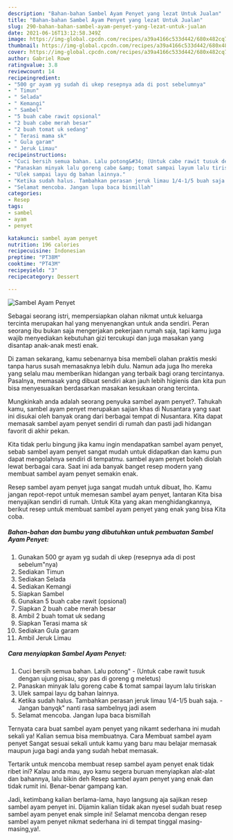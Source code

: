 ```yaml
---
description: "Bahan-bahan Sambel Ayam Penyet yang lezat Untuk Jualan"
title: "Bahan-bahan Sambel Ayam Penyet yang lezat Untuk Jualan"
slug: 290-bahan-bahan-sambel-ayam-penyet-yang-lezat-untuk-jualan
date: 2021-06-16T13:12:58.349Z
image: https://img-global.cpcdn.com/recipes/a39a4166c533d442/680x482cq70/sambel-ayam-penyet-foto-resep-utama.jpg
thumbnail: https://img-global.cpcdn.com/recipes/a39a4166c533d442/680x482cq70/sambel-ayam-penyet-foto-resep-utama.jpg
cover: https://img-global.cpcdn.com/recipes/a39a4166c533d442/680x482cq70/sambel-ayam-penyet-foto-resep-utama.jpg
author: Gabriel Rowe
ratingvalue: 3.8
reviewcount: 14
recipeingredient:
- "500 gr ayam yg sudah di ukep resepnya ada di post sebelumnya"
- " Timun"
- " Selada"
- " Kemangi"
- " Sambel"
- "5 buah cabe rawit opsional"
- "2 buah cabe merah besar"
- "2 buah tomat uk sedang"
- " Terasi mama sk"
- " Gula garam"
- " Jeruk Limau"
recipeinstructions:
- "Cuci bersih semua bahan. Lalu potong&#34; (Untuk cabe rawit tusuk dengan ujung pisau, spy pas di goreng g meletus)"
- "Panaskan minyak lalu goreng cabe &amp; tomat sampai layum lalu tiriskan"
- "Ulek sampai layu dg bahan lainnya."
- "Ketika sudah halus. Tambahkan perasan jeruk limau 1/4-1/5 buah saja. Jangan banyqk&#34; nanti rasa sambelnyq jadi asem"
- "Selamat mencoba. Jangan lupa baca bismillah"
categories:
- Resep
tags:
- sambel
- ayam
- penyet

katakunci: sambel ayam penyet 
nutrition: 196 calories
recipecuisine: Indonesian
preptime: "PT38M"
cooktime: "PT43M"
recipeyield: "3"
recipecategory: Dessert

---
```



![Sambel Ayam Penyet](https://img-global.cpcdn.com/recipes/a39a4166c533d442/680x482cq70/sambel-ayam-penyet-foto-resep-utama.jpg)

Sebagai seorang istri, mempersiapkan olahan nikmat untuk keluarga tercinta merupakan hal yang menyenangkan untuk anda sendiri. Peran seorang ibu bukan saja mengerjakan pekerjaan rumah saja, tapi kamu juga wajib menyediakan kebutuhan gizi tercukupi dan juga masakan yang disantap anak-anak mesti enak.

Di zaman  sekarang, kamu sebenarnya bisa membeli olahan praktis meski tanpa harus susah memasaknya lebih dulu. Namun ada juga lho mereka yang selalu mau memberikan hidangan yang terbaik bagi orang tercintanya. Pasalnya, memasak yang dibuat sendiri akan jauh lebih higienis dan kita pun bisa menyesuaikan berdasarkan masakan kesukaan orang tercinta. 



Mungkinkah anda adalah seorang penyuka sambel ayam penyet?. Tahukah kamu, sambel ayam penyet merupakan sajian khas di Nusantara yang saat ini disukai oleh banyak orang dari berbagai tempat di Nusantara. Kita dapat memasak sambel ayam penyet sendiri di rumah dan pasti jadi hidangan favorit di akhir pekan.

Kita tidak perlu bingung jika kamu ingin mendapatkan sambel ayam penyet, sebab sambel ayam penyet sangat mudah untuk didapatkan dan kamu pun dapat mengolahnya sendiri di tempatmu. sambel ayam penyet boleh diolah lewat berbagai cara. Saat ini ada banyak banget resep modern yang membuat sambel ayam penyet semakin enak.

Resep sambel ayam penyet juga sangat mudah untuk dibuat, lho. Kamu jangan repot-repot untuk memesan sambel ayam penyet, lantaran Kita bisa menyajikan sendiri di rumah. Untuk Kita yang akan menghidangkannya, berikut resep untuk membuat sambel ayam penyet yang enak yang bisa Kita coba.

<!--inarticleads1-->

##### Bahan-bahan dan bumbu yang dibutuhkan untuk pembuatan Sambel Ayam Penyet:

1. Gunakan 500 gr ayam yg sudah di ukep (resepnya ada di post sebelum&#34;nya)
1. Sediakan  Timun
1. Sediakan  Selada
1. Sediakan  Kemangi
1. Siapkan  Sambel
1. Gunakan 5 buah cabe rawit (opsional)
1. Siapkan 2 buah cabe merah besar
1. Ambil 2 buah tomat uk sedang
1. Siapkan  Terasi mama s*k*
1. Sediakan  Gula garam
1. Ambil  Jeruk Limau




<!--inarticleads2-->

##### Cara menyiapkan Sambel Ayam Penyet:

1. Cuci bersih semua bahan. Lalu potong&#34; - (Untuk cabe rawit tusuk dengan ujung pisau, spy pas di goreng g meletus)
1. Panaskan minyak lalu goreng cabe &amp; tomat sampai layum lalu tiriskan
1. Ulek sampai layu dg bahan lainnya.
1. Ketika sudah halus. Tambahkan perasan jeruk limau 1/4-1/5 buah saja. - Jangan banyqk&#34; nanti rasa sambelnyq jadi asem
1. Selamat mencoba. Jangan lupa baca bismillah




Ternyata cara buat sambel ayam penyet yang nikamt sederhana ini mudah sekali ya! Kalian semua bisa membuatnya. Cara Membuat sambel ayam penyet Sangat sesuai sekali untuk kamu yang baru mau belajar memasak maupun juga bagi anda yang sudah hebat memasak.

Tertarik untuk mencoba membuat resep sambel ayam penyet enak tidak ribet ini? Kalau anda mau, ayo kamu segera buruan menyiapkan alat-alat dan bahannya, lalu bikin deh Resep sambel ayam penyet yang enak dan tidak rumit ini. Benar-benar gampang kan. 

Jadi, ketimbang kalian berlama-lama, hayo langsung aja sajikan resep sambel ayam penyet ini. Dijamin kalian tiidak akan nyesel sudah buat resep sambel ayam penyet enak simple ini! Selamat mencoba dengan resep sambel ayam penyet nikmat sederhana ini di tempat tinggal masing-masing,ya!.


